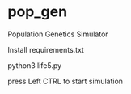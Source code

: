 # pop_gen
Population Genetics Simulator

Install requirements.txt

python3 life5.py

press Left CTRL to start simulation

